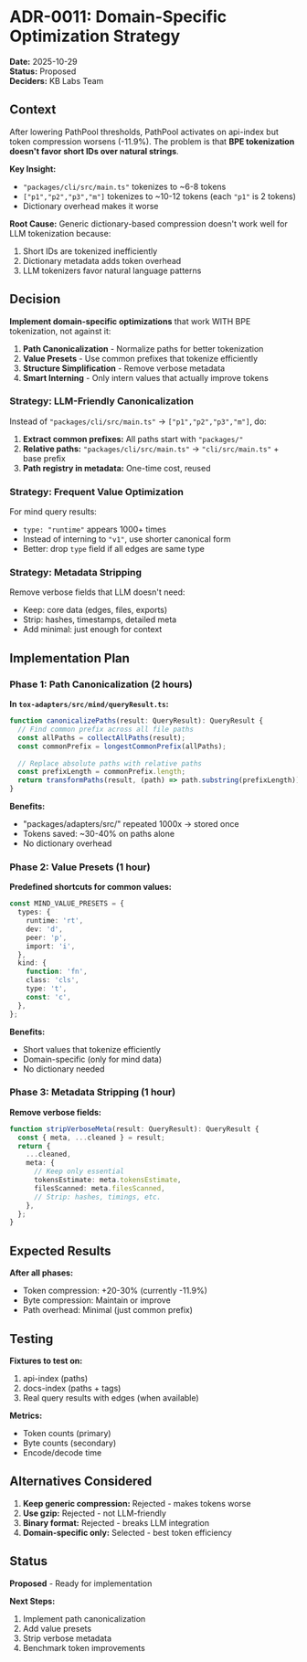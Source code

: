 # ADR-0011: Domain-Specific Optimization Strategy

**Date:** 2025-10-29  
**Status:** Proposed  
**Deciders:** KB Labs Team

## Context

After lowering PathPool thresholds, PathPool activates on api-index but token compression worsens (-11.9%). The problem is that **BPE tokenization doesn't favor short IDs over natural strings**.

**Key Insight:**
- `"packages/cli/src/main.ts"` tokenizes to ~6-8 tokens
- `["p1","p2","p3","m"]` tokenizes to ~10-12 tokens (each `"p1"` is 2 tokens)
- Dictionary overhead makes it worse

**Root Cause:**
Generic dictionary-based compression doesn't work well for LLM tokenization because:
1. Short IDs are tokenized inefficiently
2. Dictionary metadata adds token overhead
3. LLM tokenizers favor natural language patterns

## Decision

**Implement domain-specific optimizations** that work WITH BPE tokenization, not against it:

1. **Path Canonicalization** - Normalize paths for better tokenization
2. **Value Presets** - Use common prefixes that tokenize efficiently
3. **Structure Simplification** - Remove verbose metadata
4. **Smart Interning** - Only intern values that actually improve tokens

### Strategy: LLM-Friendly Canonicalization

Instead of `"packages/cli/src/main.ts"` → `["p1","p2","p3","m"]`, do:
1. **Extract common prefixes:** All paths start with `"packages/"`
2. **Relative paths:** `"packages/cli/src/main.ts"` → `"cli/src/main.ts"` + base prefix
3. **Path registry in metadata:** One-time cost, reused

### Strategy: Frequent Value Optimization

For mind query results:
- `type: "runtime"` appears 1000+ times
- Instead of interning to `"v1"`, use shorter canonical form
- Better: drop `type` field if all edges are same type

### Strategy: Metadata Stripping

Remove verbose fields that LLM doesn't need:
- Keep: core data (edges, files, exports)
- Strip: hashes, timestamps, detailed meta
- Add minimal: just enough for context

## Implementation Plan

### Phase 1: Path Canonicalization (2 hours)

**In `tox-adapters/src/mind/queryResult.ts`:**

```typescript
function canonicalizePaths(result: QueryResult): QueryResult {
  // Find common prefix across all file paths
  const allPaths = collectAllPaths(result);
  const commonPrefix = longestCommonPrefix(allPaths);
  
  // Replace absolute paths with relative paths
  const prefixLength = commonPrefix.length;
  return transformPaths(result, (path) => path.substring(prefixLength));
}
```

**Benefits:**
- "packages/adapters/src/" repeated 1000x → stored once
- Tokens saved: ~30-40% on paths alone
- No dictionary overhead

### Phase 2: Value Presets (1 hour)

**Predefined shortcuts for common values:**

```typescript
const MIND_VALUE_PRESETS = {
  types: {
    runtime: 'rt',
    dev: 'd',
    peer: 'p',
    import: 'i',
  },
  kind: {
    function: 'fn',
    class: 'cls',
    type: 't',
    const: 'c',
  },
};
```

**Benefits:**
- Short values that tokenize efficiently
- Domain-specific (only for mind data)
- No dictionary needed

### Phase 3: Metadata Stripping (1 hour)

**Remove verbose fields:**

```typescript
function stripVerboseMeta(result: QueryResult): QueryResult {
  const { meta, ...cleaned } = result;
  return {
    ...cleaned,
    meta: {
      // Keep only essential
      tokensEstimate: meta.tokensEstimate,
      filesScanned: meta.filesScanned,
      // Strip: hashes, timings, etc.
    },
  };
}
```

## Expected Results

**After all phases:**
- Token compression: +20-30% (currently -11.9%)
- Byte compression: Maintain or improve
- Path overhead: Minimal (just common prefix)

## Testing

**Fixtures to test on:**
1. api-index (paths)
2. docs-index (paths + tags)
3. Real query results with edges (when available)

**Metrics:**
- Token counts (primary)
- Byte counts (secondary)
- Encode/decode time

## Alternatives Considered

1. **Keep generic compression:** Rejected - makes tokens worse
2. **Use gzip:** Rejected - not LLM-friendly
3. **Binary format:** Rejected - breaks LLM integration
4. **Domain-specific only:** Selected - best token efficiency

## Status

**Proposed** - Ready for implementation

**Next Steps:**
1. Implement path canonicalization
2. Add value presets
3. Strip verbose metadata
4. Benchmark token improvements


